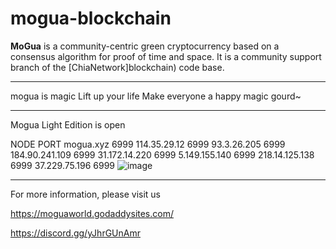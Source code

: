 # mogua-blockchain

**MoGua** is a community-centric green cryptocurrency based on a consensus algorithm for proof of time and space. It is a community support branch of the [ChiaNetwork]blockchain) code base.

***************
mogua is magic
Lift up your life
Make everyone a happy magic gourd~

***************
Mogua Light Edition is open

NODE	PORT
mogua.xyz	6999
114.35.29.12	6999
93.3.26.205	6999
184.90.241.109	6999
31.172.14.220	6999
5.149.155.140	6999
218.14.125.138	6999
37.229.75.196	6999
![image](https://user-images.githubusercontent.com/88072769/135317894-a4971ebf-50a4-4718-a567-b1ac63aa5437.png)

***************

For more information, please visit us

https://moguaworld.godaddysites.com/

https://discord.gg/yJhrGUnAmr


